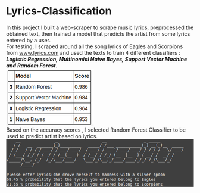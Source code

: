 # Lyrics-Classification
In this project I built a web-scraper to scrape music lyrics, preprocessed the obtained text, then trained a model that predicts the artist from some lyrics entered by a user. <br>
For testing, I scraped around all the song lyrics of Eagles and Scorpions from www.lyrics.com and used the texts to train 4 different classifiers : ***Logistic Regression, Multinomial Naive Bayes, Support Vector Machine and Random Forest***. <br>
![](score.png)<br>
Based on the accuracy scores , I selected Random Forest Classifier to be used to predict artist based on lyrics.<br>
![](class.png)